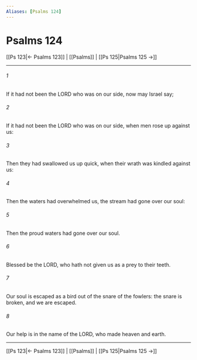 ```yaml
---
Aliases: [Psalms 124]
---
```

# Psalms 124

[[Ps 123|← Psalms 123]] | [[Psalms]] | [[Ps 125|Psalms 125 →]]
***



###### 1 
If it had not been the LORD who was on our side, now may Israel say; 

###### 2 
If it had not been the LORD who was on our side, when men rose up against us: 

###### 3 
Then they had swallowed us up quick, when their wrath was kindled against us: 

###### 4 
Then the waters had overwhelmed us, the stream had gone over our soul: 

###### 5 
Then the proud waters had gone over our soul. 

###### 6 
Blessed be the LORD, who hath not given us as a prey to their teeth. 

###### 7 
Our soul is escaped as a bird out of the snare of the fowlers: the snare is broken, and we are escaped. 

###### 8 
Our help is in the name of the LORD, who made heaven and earth.

***
[[Ps 123|← Psalms 123]] | [[Psalms]] | [[Ps 125|Psalms 125 →]]
